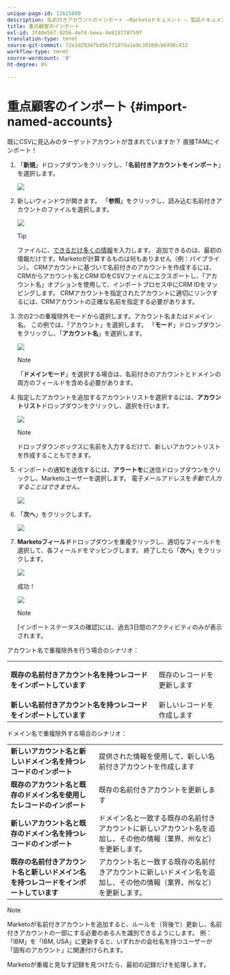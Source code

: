 ```yaml
---
unique-page-id: 12615800
description: 名前付きアカウントのインポート —Marketoドキュメント — 製品ドキュメント
title: 重点顧客のインポート
exl-id: 3f40e567-9256-4efd-beea-4e818770759f
translation-type: tm+mt
source-git-commit: 72e1d29347bd5b77107da1e9c30169cb6490c432
workflow-type: tm+mt
source-wordcount: '0'
ht-degree: 0%

---
```


# 重点顧客のインポート {#import-named-accounts}

既にCSVに見込みのターゲットアカウントが含まれていますか？ 直接TAMにインポート！

1. 「**新規**」ドロップダウンをクリックし、「**名前付きアカウントをインポート**」を選択します。

   ![](assets/inaone.png)

1. 新しいウィンドウが開きます。 「**参照**」をクリックし、読み込む名前付きアカウントのファイルを選択します。

   ![](assets/inatwo.png)

   >[!TIP]
   >
   >ファイルに、[できるだけ多くの情報](/help/marketo/product-docs/target-account-management/target/named-accounts/named-account-overview.md#named-account-attributes)を入力します。 追加できるのは、最初の情報だけです。Marketoが計算するものは何もありません（例：パイプライン）。 CRMアカウントに基づいて名前付きのアカウントを作成するには、CRMからアカウント名とCRM IDをCSVファイルにエクスポートし、「アカウント名」オプションを使用して、インポートプロセス中にCRM IDをマッピングします。 CRMアカウントを指定されたアカウントに適切にリンクするには、CRMアカウントの正確な名前を指定する必要があります。

1. 次の2つの重複除外モードから選択します。アカウント名またはドメイン名。 この例では、「アカウント」を選択します。 「**モード**」ドロップダウンをクリックし、「**アカウント名**」を選択します。

   ![](assets/inathree.png)

   >[!NOTE]
   >
   >「**ドメインモード**」を選択する場合は、名前付きのアカウントとドメインの両方のフィールドを含める必要があります。

1. 指定したアカウントを追加するアカウントリストを選択するには、**アカウントリスト**&#x200B;ドロップダウンをクリックし、選択を行います。

   ![](assets/inafour.png)

   >[!NOTE]
   >
   >ドロップダウンボックスに名前を入力するだけで、新しいアカウントリストを作成することもできます。

1. インポートの通知を送信するには、**アラートを**&#x200B;に送信ドロップダウンをクリックし、Marketoユーザーを選択します。 電子メールアドレスを&#x200B;_手動で入力することはできません。_

   ![](assets/inafive-2.png)

1. 「**次へ**」をクリックします。

   ![](assets/inasix-2.png)

1. **Marketoフィールド**&#x200B;ドロップダウンを重複クリックし、適切なフィールドを選択して、各フィールドをマッピングします。 終了したら「**次へ**」をクリックします。

   ![](assets/inaseven.png)

   成功！

   ![](assets/inanine.png)

   >[!NOTE]
   >
   >[インポートステータスの確認]には、過去3日間のアクティビティのみが表示されます。

アカウント名で重複除外を行う場合のシナリオ：

<table> 
 <tbody> 
  <tr> 
   <td><strong>既存の名前付きアカウント名を持つレコードをインポートしています</strong></td> 
   <td><p>既存のレコードを更新します</p></td> 
  </tr> 
  <tr> 
   <td><strong>新しい名前付きアカウント名を持つレコードをインポートしています</strong></td> 
   <td>新しいレコードを作成します</td> 
  </tr> 
 </tbody> 
</table>

ドメイン名で重複除外する場合のシナリオ：

<table> 
 <tbody> 
  <tr> 
   <td><strong>新しいアカウント名と新しいドメイン名を持つレコードのインポート</strong></td> 
   <td>提供された情報を使用して、新しい名前付きアカウントを作成します</td> 
  </tr> 
  <tr> 
   <td><strong>既存のアカウント名と既存のドメイン名を使用したレコードのインポート</strong></td> 
   <td>既存の名前付きアカウントを更新します</td> 
  </tr> 
   <tr> 
   <td><strong>新しいアカウント名と既存のドメイン名を持つレコードのインポート</strong></td> 
   <td>ドメイン名と一致する既存の名前付きアカウントに新しいアカウント名を追加し、その他の情報（業界、州など）を更新します。</td> 
  </tr> 
  <tr> 
   <td><strong>既存の名前付きアカウント名と新しいドメイン名を持つレコードをインポートしています</strong></td> 
   <td>アカウント名と一致する既存の名前付きアカウントに新しいドメイン名を追加し、その他の情報（業界、州など）を更新します。</td> 
  </tr> 
 </tbody> 
</table>

>[!NOTE]
>
>Marketoが名前付きアカウントを追加すると、ルールを（背後で）更新し、名前付きアカウントの一部にする必要のある人を識別できるようにします。 例：「IBM」を「IBM, USA」に更新すると、いずれかの会社名を持つユーザーが「固有のアカウント」に関連付けられます。

Marketoが重複と見なす記録を見つけたら、最初の記録だけを処理します。
